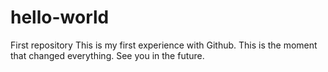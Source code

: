 # hello-world
First repository
This is my first experience with Github. This is the moment that changed everything.
See you in the future.
